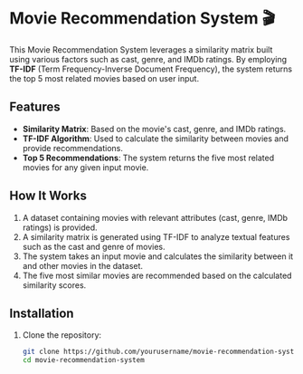 # Movie Recommendation System 🎬

This Movie Recommendation System leverages a similarity matrix built using various factors such as cast, genre, and IMDb ratings. By employing **TF-IDF** (Term Frequency-Inverse Document Frequency), the system returns the top 5 most related movies based on user input.

## Features
- **Similarity Matrix**: Based on the movie's cast, genre, and IMDb ratings.
- **TF-IDF Algorithm**: Used to calculate the similarity between movies and provide recommendations.
- **Top 5 Recommendations**: The system returns the five most related movies for any given input movie.

## How It Works
1. A dataset containing movies with relevant attributes (cast, genre, IMDb ratings) is provided.
2. A similarity matrix is generated using TF-IDF to analyze textual features such as the cast and genre of movies.
3. The system takes an input movie and calculates the similarity between it and other movies in the dataset.
4. The five most similar movies are recommended based on the calculated similarity scores.

## Installation
1. Clone the repository:
   ```bash
   git clone https://github.com/yourusername/movie-recommendation-system.git
   cd movie-recommendation-system
